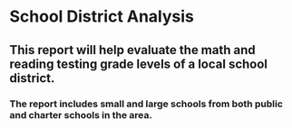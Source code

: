 # School District Analysis
## This report will help evaluate the math and reading testing grade levels of a local school district.
### The report includes small and large schools from both public and charter schools in the area. 

